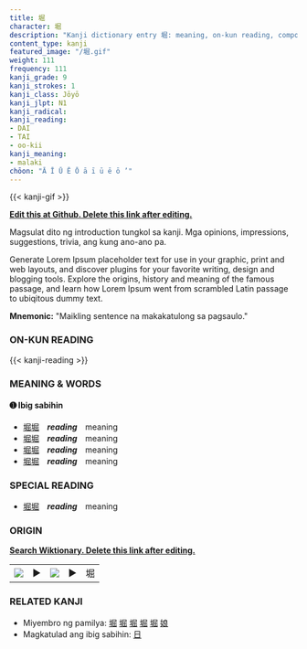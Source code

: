 ```yaml
---
title: 堀
character: 堀
description: "Kanji dictionary entry 堀: meaning, on-kun reading, compounds, origin, related kanji"
content_type: kanji
featured_image: "/堀.gif"
weight: 111
frequency: 111
kanji_grade: 9
kanji_strokes: 1
kanji_class: Jōyō
kanji_jlpt: N1
kanji_radical: 
kanji_reading: 
- DAI
- TAI
- oo-kii
kanji_meaning:
- malaki
chōon: "Ā Ī Ū Ē Ō ā ī ū ē ō ’"
---
```

[//]: # (Don't edit the line below. Kanji animated GIF code is automatically generated.)
{{< kanji-gif >}}

[//]: # (Edit below this line.)

**[Edit this at Github. Delete this link after editing.](https://github.com/tim0g/tim/tree/main/content/kanji/堀/index.md)**

Magsulat dito ng introduction tungkol sa kanji. Mga opinions, impressions, suggestions, trivia, ang kung ano-ano pa.

Generate Lorem Ipsum placeholder text for use in your graphic, print and web layouts, and discover plugins for your favorite writing, design and blogging tools. Explore the origins, history and meaning of the famous passage, and learn how Lorem Ipsum went from scrambled Latin passage to ubiqitous dummy text.
 
**Mnemonic:** "Maikling sentence na makakatulong sa pagsaulo."

### ON-KUN READING

[//]: # (Don't edit the line below. ON-KUN READING code is automatically generated.)
{{< kanji-reading >}}

### MEANING & WORDS

#### ➊ **Ibig sabihin**
  - [堀](../堀)[堀](../堀)　***reading***　meaning
  - [堀](../堀)[堀](../堀)　***reading***　meaning
  - [堀](../堀)[堀](../堀)　***reading***　meaning
  - [堀](../堀)[堀](../堀)　***reading***　meaning

### SPECIAL READING
  - [堀](../堀)[堀](../堀)　***reading***　meaning

### ORIGIN

**[Search Wiktionary. Delete this link after editing.](https://wiktionary.org/wiki/堀)**
<table class="kanji-table"><tr><td>
<img src="60px-堀-bronze.svg.png">
</td><td>▶</td><td>
<img src="60px-堀-oracle.svg.png">
</td><td>▶</td>
<td class="kanji-origin">堀</td>
</tr></table>

### RELATED KANJI
- Miyembro ng pamilya: [堀](../堀) [堀](../堀) [堀](../堀) [堀](../堀) [堀](../堀) [娘](../娘)
- Magkatulad ang ibig sabihin: [日](../日)
